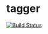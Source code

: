# tagger

[![Build Status](https://travis-ci.org/cosmiclavaflow/tagger.svg?branch=master)](https://travis-ci.org/cosmiclavaflow/tagger)
